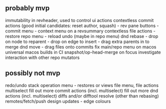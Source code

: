 probably mvp
------------
immutability in revheader, used to control ui actions
contextless commit actions (good initial candidates: reset author, squash)
    - rev pane buttons
    - commit menu
    - context menu on a revsummary
contextless file actions
    - restore
repo menu - reload
undo (maybe in repo menu)
dnd rebase 
    - drop on node to reparent
    - drop on edge to insert
    - drag extra parents in to merge
dnd move
    - drag files onto commits
fix main/repo menu on macos
universal macos builds in CI
snapshot/op-head-merge on focus
investigate interaction with other repo mutators

possibly not mvp
----------------
redo/undo stack
operation menu - restores or views
file menu, file actions
multiselect
fill out more commit actions (incl. multiselect)
fill out more dnd actions (incl. multiselect)
diffs and/or difftool
resolve (other than rebasing)
remotes/fetch/push
design updates 
    - edge colours